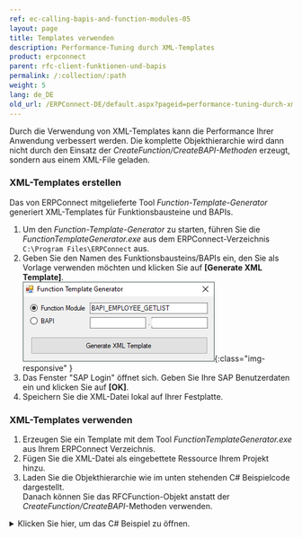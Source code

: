 ```yaml
---
ref: ec-calling-bapis-and-function-modules-05
layout: page
title: Templates verwenden
description: Performance-Tuning durch XML-Templates
product: erpconnect
parent: rfc-client-funktionen-und-bapis
permalink: /:collection/:path
weight: 5
lang: de_DE
old_url: /ERPConnect-DE/default.aspx?pageid=performance-tuning-durch-xml-templates
---
```


Durch die Verwendung von XML-Templates kann die Performance Ihrer Anwendung verbessert werden.
Die komplette Objekthierarchie wird dann nicht durch den Einsatz der *CreateFunction/CreateBAPI-Methoden* erzeugt, sondern aus einem XML-File geladen.


### XML-Templates erstellen

Das von ERPConnect mitgelieferte Tool *Function-Template-Generator* generiert XML-Templates für Funktionsbausteine und BAPIs.

1. Um den *Function-Template-Generator* zu starten, führen Sie die *FunctionTemplateGenerator.exe* aus dem ERPConnect-Verzeichnis `C:\Program Files\ERPConnect` aus.
2. Geben Sie den Namen des Funktionsbausteins/BAPIs ein, den Sie als Vorlage verwenden möchten und klicken Sie auf **[Generate XML Template]**. <br>
![Tools-003](/img/content/Tools-003.png){:class="img-responsive" }
3. Das Fenster "SAP Login" öffnet sich. Geben Sie Ihre SAP Benutzerdaten ein und klicken Sie auf **[OK]**.
4. Speichern Sie die XML-Datei lokal auf Ihrer Festplatte.


### XML-Templates verwenden

1. Erzeugen Sie ein Template mit dem Tool *FunctionTemplateGenerator.exe* aus Ihrem ERPConnect Verzeichnis.
2. Fügen Sie die XML-Datei als eingebettete Ressource Ihrem Projekt hinzu. 
3. Laden Sie die Objekthierarchie wie im unten stehenden C# Beispielcode dargestellt. <br>
Danach können Sie das RFCFunction-Objekt anstatt der *CreateFunction/CreateBAPI*-Methoden verwenden.

<details>
<summary>Klicken Sie hier, um das C# Beispiel zu öffnen.</summary>
{% highlight csharp %}
[ … create and open connection … ]
 
RFCFunction f = new RFCFunction("BAPI_CUSTOMER_GETDETAIL");
            f.Connection = con;
 
            StreamReader reader = new StreamReader(
                System.Reflection.Assembly.GetExecutingAssembly().
                GetManifestResourceStream
                ("PocketGetCustomer.BAPI_CUSTOMER_GETDETAIL.xml"));
            f.LoadFromXML(reader);
{% endhighlight %}
</details>

<!---
<details>
<summary>Klicken Sie hier, um das VB Beispiel zu öffnen.</summary>
{% highlight visualbasic %}
[ … create and open connection … ]
 
Dim f As New RFCFunction("BAPI_CUSTOMER_GETDETAIL")
        f.Connection = con
 
        Dim reader As New StreamReader( _
            System.Reflection.Assembly.GetExecutingAssembly(). _
            GetManifestResourceStream( _
            "PocketGetCustomer.BAPI_CUSTOMER_GETDETAIL.xml"))
        f.LoadFromXML(reader)
{% endhighlight %}
</details>  
  
-->